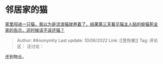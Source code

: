 # 邻居家的猫
[家里闯进一只猫，我以为是流浪猫就养着了，结果第三天看见猫主人贴的偷猫死全家的告示，这时候该不该还猫？](https://www.zhihu.com/question/458067326/answer/2520642032)

> Author: #Anonymity
> Last update: *10/06/2022*
> Link: [[受伤害]]
> Tag:
> 评论区：
> 泛讨论：

还到物业。
